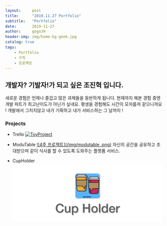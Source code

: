 ```yaml
---
layout:     post
title:      "2019.11.27 Portfolio"
subtitle:   "Portfolio"
date:       2019-11-27
author:     gogoJH
header-img: img/home-bg-geek.jpg
catalog: true
tags:
    - Portfolio
    - 구직
    - 프로젝트
---
```

## 개발자? 기발자!가 되고 싶은 조진혁 입니다.
새로운 경험은 언제나 즐겁고 많은 과제들을 동반하게 됩니다.
현재까지 해본 경험 중엔 개발 파트가 최고난이도가 아닌가 싶네요. 
평생을 경험해도 시간이 모자를꺼 같으니까요 !
개발에서 그치지않고 내가 기획하고 내가 서비스하는 그 날까지 !

### Projects
* Trello
	[![ToyProject]()]()

* ModuTable
	 [![4주 프로젝트](/img/modutable .png)](https://gogojh.github.io/2019/06/25/4%EC%A3%BC-%ED%94%84%EB%A1%9C%EC%A0%9D%ED%8A%B8-%EC%86%8C%EA%B0%9C/ "4주 프로젝트 Click")
	자신의 공간을 공유하고 초대받으며 같이 식사를 할 수 있도록 
	도와주는 플랫폼 서비스.

* CupHolder
	[![2주 프로젝트](/img/cupholder.png)](https://gogojh.github.io/2019/05/20/2%EC%A3%BC-%ED%94%84%EB%A1%9C%EC%A0%9D%ED%8A%B8-%EC%86%8C%EA%B0%9C/ "2주 프로젝트 Click")
	
<!--stackedit_data:
eyJoaXN0b3J5IjpbMjA2NzU0NDU1NSwxMjA3MzgwMDE5LC0xOD
g4Mzc0NzI1LC0xMDg3NDYyNjI3LDE3ODU0NTQwMzUsLTUwMjgz
NzQ1Nyw5MjU5NDA4NjQsMTk5MjQzOTk4NF19
-->